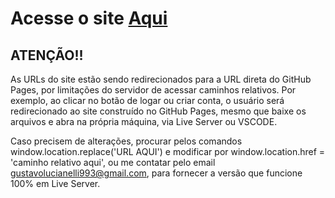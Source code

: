 # Acesse o site [Aqui](https://gustavoscarl.github.io/desafio-FastTrack/)


## ATENÇÃO!!
As URLs do site estão sendo redirecionados para a URL direta do GitHub Pages, por limitações do servidor de acessar caminhos relativos. Por exemplo, ao clicar no botão de logar ou criar conta, o usuário será redirecionado ao site construído no GitHub Pages, mesmo que baixe os arquivos e abra na própria máquina, via Live Server ou VSCODE.

Caso precisem de alterações, procurar pelos comandos window.location.replace('URL AQUI') e modificar por window.location.href = 'caminho relativo aqui', ou me contatar pelo email gustavolucianelli993@gmail.com, para fornecer a versão que funcione 100% em Live Server.
